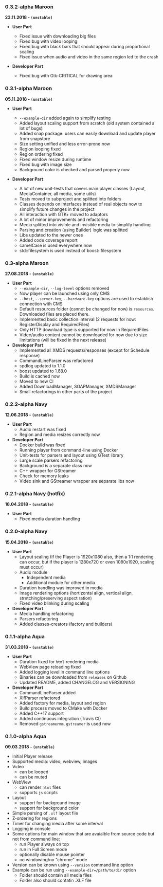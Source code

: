 ### 0.3.2-alpha Maroon

**23.11.2018 - `(unstable)`**

- **User Part**
  - Fixed issue with downloading big files
  - Fixed bug with video looping
  - Fixed bug with black bars that should appear during proportional scaling
  - Fixed issue when audio and video in the same region led to the crash

- **Developer Part**
  - Fixed bug with Gtk-CRITICAL for drawing area


### 0.3.1-alpha Maroon

**05.11.2018 - `(unstable)`**

- **User Part**
  - `--example-dir` added again to simplify testing
  - Added layout scaling support from scratch (old system contained a lot of bugs)
  - Added snap package: users can easily download and update player from snapstore
  - Size setting unified and less error-prone now
  - Region looping fixed
  - Region ordering fixed
  - Fixed window resize during runtime
  - Fixed bug with image size
  - Background color is checked and parsed properly now
  
- **Developer Part**
  - A lot of new unit-tests that covers main player classes (Layout, MediaContainer, all media, some utils)
  - Tests moved to subproject and splitted into folders
  - Classes depends on interfaces instead of real objects now to simplify future changes in the project
  - All interaction with GTK+ moved to adaptors
  - A lot of minor improvements and refactoring
  - Media splitted into visible and invisible media to simplify handling
  - Parsing and creation (using Builder) logic was splitted
  - Libs updated to the newer ones
  - Added code coverage report
  - camelCase is used everywhere now
  - std::filesystem is used instead of boost::filesystem

### 0.3-alpha Maroon

**27.08.2018 - `(unstable)`**

- **User Part**
  - `--example-dir`, `--log-level` options removed
  - Now player can be launched using only CMS
  - `--host`, `--server-key`, `--hardware-key` options are used to establish connection with CMS
  - Default resources folder (cannot be changed for now) is `resources`. Downloaded files are placed there.
  - Implemented basic collection interval (2 requests for now: RegisterDisplay and RequiredFiles)
  - Only HTTP download type is supported for now in RequiredFiles
  - Video/audio content cannot be downloaded for now due to size limitations (will be fixed in the next release)
- **Developer Part**
  - Implemented all XMDS requests/responses (except for Schedule response)
  - CommandLineParser was refactored
  - spdlog updated to 1.1.0
  - boost updated to 1.68.0
  - Build is cached now
  - Moved to new CI
  - Added DownloadManager, SOAPManager, XMDSManager
  - Small refactorings in other parts of the project

### 0.2.2-alpha Navy

**12.06.2018 - `(unstable)`**

- **User Part**
  - Audio restart was fixed
  - Region and media resizes correctly now
- **Developer Part**
  - Docker build was fixed
  - Running player from command-line using Docker
  - Unit-tests for parsers and layout using GTest library
  - Large scale parsers refactoring
  - Background is a separate class now
  - C++ wrapper for GStreamer
  - Check for memory leaks
  - Video sink and GStreamer wrapper are separate libs now

### 0.2.1-alpha Navy (hotfix)

**18.04.2018 - `(unstable)`**

- **User Part**
  - Fixed media duration handling
  

### 0.2.0-alpha Navy

**15.04.2018 - `(unstable)`**

- **User Part**
  - Layout scaling (If the Player is 1920x1080 also, then a 1:1 rendering can occur, but if the player is 1280x720 or even 1080x1920, scaling must occur)
  - Audio module
     - Independent media
     - Additional module for other media
  - Duration handling was improved in media
  - Image rendering options (hortizontal align, vertical align, stretching/preserving aspect ration)
  - Fixed video blinking during scaling
- **Developer Part**
  - Media handling refactoring
  - Parsers refactoring
  - Added classes-creators (factory and builders)
  

### 0.1.1-alpha Aqua

**31.03.2018 - `(unstable)`**

- **User Part**
  - Duration fixed for `html` rendering media
  - WebView page reloading fixed
  - Added logging level in command line options
  - Binaries can be downloaded from `releases` on Github
  - Updated README, added CHANGELOG and VERSIONING
- **Developer Part**
  - CommandLineParser added
  - XlfParser refactored
  - Added factory for media, layout and region
  - Build process moved to CMake with Docker
  - Added C++17 support
  - Added continuous integration (Travis CI)
  - Removed `gstreamermm`, `gstreamer` is used now

### 0.1.0-alpha Aqua

**09.03.2018 - `(unstable)`**

- Initial Player release
- Supported media: video, webview, images
- Video
  - can be looped
  - can be muted
- WebView
  - can render `html` files
  - supports `js` scripts
- Layout
  - support for background image
  - support for background color
- Simple parsing of `.xlf` layout file
- Z-ordering for regions
- Timer for changing media after some interval
- Logging in console
- Some options for main window that are avaialble from source code but not from command line:
  - run Player always on top
  - run in Full Screen mode
  - optionally disable mouse pointer
  - no windowing/no "chrome" mode
- Version can be known using `--version` command line option
- Example can be run using `--example-dir=/path/to/dir` option
  - Folder should contain all media files
  - Folder also should contatin .XLF file
